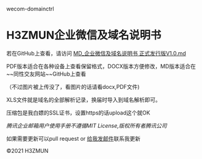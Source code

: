 wecom-domainctrl
# H3ZMUN企业微信及域名说明书


若在GitHub上查看，请访问 <a href="https://github.com/RailgunBreaker/wecom-domainctrl/blob/main/MD_%E4%BC%81%E4%B8%9A%E5%BE%AE%E4%BF%A1%E5%8F%8A%E5%9F%9F%E5%90%8D%E8%AF%B4%E6%98%8E%E4%B9%A6%20%E6%AD%A3%E5%BC%8F%E5%8F%91%E8%A1%8C%E7%89%88V1.0.md">MD_企业微信及域名说明书 正式发行版V1.0.md</a>
<p>PDF版本适合在各种设备上查看保留格式，DOCX版本方便修改，MD版本适合在~~同性交友网站~~GitHub上查看


（不过图片被上传没了，看图片的话请看docx,PDF文件)


XLS文件就是域名的全部解析记录，换届时导入到域名解析即可。


压缩包是我白嫖的SSL证书，设置https的话upload这个就OK


*腾讯企业邮箱用户使用手册不遵循MIT License,版权所有者腾讯公司*


如果需要更新可以pull request or <a href="mailto:admin@alansong.club">给我发邮件</a>联系我更新


©2021 H3ZMUN

